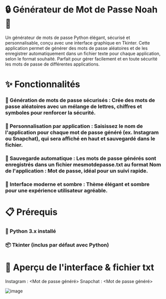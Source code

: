 # 🔒 Générateur de Mot de Passe Noah 🔑

Un générateur de mots de passe Python élégant, sécurisé et personnalisable, conçu avec une interface graphique en Tkinter.
Cette application permet de générer des mots de passe aléatoires et de les enregistrer automatiquement dans un fichier texte pour chaque application, selon le format souhaité. 
Parfait pour gérer facilement et en toute sécurité les mots de passe de différentes applications.

# ✨ Fonctionnalités

### 🔐 Génération de mots de passe sécurisés : Crée des mots de passe aléatoires avec un mélange de lettres, chiffres et symboles pour renforcer la sécurité.
### 📝 Personnalisation par application : Saisissez le nom de l'application pour chaque mot de passe généré (ex. Instagram ou Snapchat), qui sera affiché en haut et sauvegardé dans le fichier.
### 💾 Sauvegarde automatique : Les mots de passe générés sont enregistrés dans un fichier mesmotdepasse.txt au format Nom de l'application : Mot de passe, idéal pour un suivi rapide.
### 🎨 Interface moderne et sombre : Thème élégant et sombre pour une expérience utilisateur agréable.

# 📋 Prérequis
### 🐍 Python 3.x installé
### 📦 Tkinter (inclus par défaut avec Python)

# 👀 Aperçu de l'interface & fichier txt

Instagram : <Mot de passe généré>
Snapchat : <Mot de passe généré>

![image](https://github.com/user-attachments/assets/e3c660cd-18c2-4414-acdd-43bbc9d6492a)
